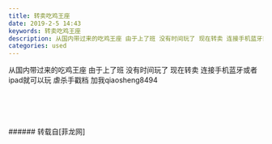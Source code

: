 ```yaml
---
title: 转卖吃鸡王座
date: 2019-2-5 14:43
keywords: 转卖吃鸡王座
description: 从国内带过来的吃鸡王座 由于上了班 没有时间玩了 现在转卖 连接手机蓝牙或者ipad就可以玩 虐杀手戳档 加我qiaosheng8494
categories: used
---
```

<td class="t_f" id="postmessage_2921471">

从国内带过来的吃鸡王座 由于上了班 没有时间玩了 现在转卖 连接手机蓝牙或者ipad就可以玩 虐杀手戳档 加我qiaosheng8494<br/>
<img alt="" border="0" class="zoom" data-cf-modified-288e1ea3ae44359e558b4ede-="" file="http://www.flw.ph/data/appbyme/upload/image/201902/05/33MjGxoPvBny.jpg" id="aimg_lF7CZ" lazyloadthumb="1" onclick="" onmouseover="" src="http://www.flw.ph/data/appbyme/upload/image/201902/05/33MjGxoPvBny.jpg"/><br/>
<br/>
<img alt="" border="0" class="zoom" data-cf-modified-288e1ea3ae44359e558b4ede-="" file="http://www.flw.ph/data/appbyme/upload/image/201902/05/mTZk3sma9cBN.jpg" id="aimg_wrf5f" lazyloadthumb="1" onclick="" onmouseover="" src="http://www.flw.ph/data/appbyme/upload/image/201902/05/mTZk3sma9cBN.jpg"/><br/>
<br/>
<img alt="" border="0" class="zoom" data-cf-modified-288e1ea3ae44359e558b4ede-="" file="http://www.flw.ph/data/appbyme/upload/image/201902/05/Edbm42ZrT4X8.jpg" id="aimg_a3Mjc" lazyloadthumb="1" onclick="" onmouseover="" src="http://www.flw.ph/data/appbyme/upload/image/201902/05/Edbm42ZrT4X8.jpg"/><br/>
<br/>
<img alt="" border="0" class="zoom" data-cf-modified-288e1ea3ae44359e558b4ede-="" file="http://www.flw.ph/data/appbyme/upload/image/201902/05/fnRrWksR47JY.jpg" id="aimg_P56a3" lazyloadthumb="1" onclick="" onmouseover="" src="http://www.flw.ph/data/appbyme/upload/image/201902/05/fnRrWksR47JY.jpg"/><br/>
<br/>
</td>
###### 转载自[菲龙网]